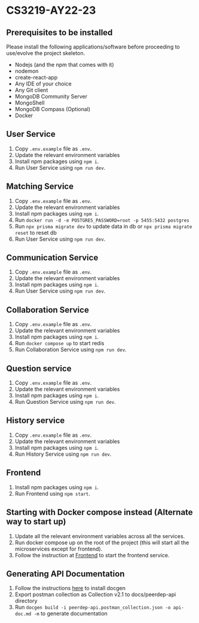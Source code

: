 # CS3219-AY22-23

## Prerequisites to be installed

Please install the following applications/software before proceeding to use/evolve the project
skeleton.

- Nodejs (and the npm that comes with it)
- nodemon
- create-react-app
- Any IDE of your choice
- Any Git client
- MongoDB Community Server
- MongoShell
- MongoDB Compass (Optional)
- Docker

## User Service

1. Copy `.env.example` file as `.env`.
2. Update the relevant environment variables
3. Install npm packages using `npm i`.
4. Run User Service using `npm run dev`.

## Matching Service

1. Copy `.env.example` file as `.env`.
2. Update the relevant environment variables
3. Install npm packages using `npm i`.
4. Run `docker run -d -e POSTGRES_PASSWORD=root -p 5455:5432 postgres`
5. Run `npx prisma migrate dev` to update data in db or `npx prisma migrate reset` to reset db
6. Run User Service using `npm run dev`.

## Communication Service

1. Copy `.env.example` file as `.env`.
2. Update the relevant environment variables
3. Install npm packages using `npm i`.
4. Run User Service using `npm run dev`.

## Collaboration Service

1. Copy `.env.example` file as `.env`.
2. Update the relevant environment variables
3. Install npm packages using `npm i`.
4. Run `docker compose up` to start redis
5. Run Collaboration Service using `npm run dev`.

## Question service

1. Copy `.env.example` file as `.env`.
2. Update the relevant environment variables
3. Install npm packages using `npm i`.
4. Run Question Service using `npm run dev`.

## History service

1. Copy `.env.example` file as `.env`.
2. Update the relevant environment variables
3. Install npm packages using `npm i`.
4. Run History Service using `npm run dev`.

## Frontend

1. Install npm packages using `npm i`.
2. Run Frontend using `npm start`.

## Starting with Docker compose instead (Alternate way to start up)

1. Update all the relevant environment variables across all the services.
2. Run docker compose up on the root of the project (this will start all the microservices except for frontend).
3. Follow the instruction at [Frontend](#Frontend) to start the frontend service.

## Generating API Documentation

1. Follow the instructions [here](https://github.com/thedevsaddam/docgen) to install docgen
2. Export postman collection as Collection v2.1 to docs/peerdep-api directory
3. Run `docgen build -i peerdep-api.postman_collection.json -o api-doc.md -m` to generate documentation
